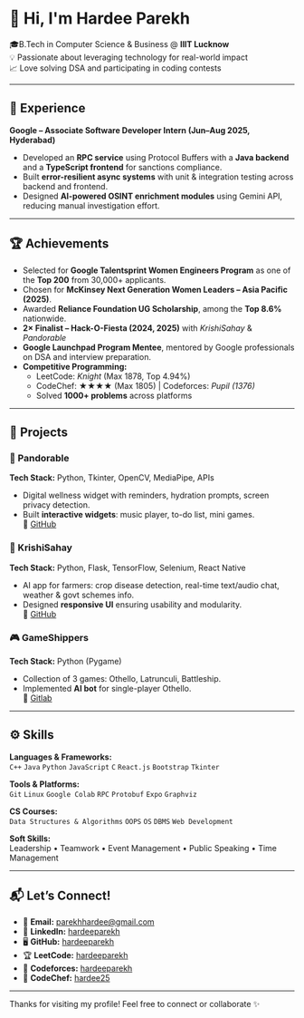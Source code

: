 # 👋 Hi, I'm Hardee Parekh  

🎓B.Tech in Computer Science & Business @ **IIIT Lucknow**  
💡 Passionate about leveraging technology for real-world impact  
📈 Love solving DSA and participating in coding contests 

---

## 💼 Experience  

**Google – Associate Software Developer Intern (Jun–Aug 2025, Hyderabad)**  
- Developed an **RPC service** using Protocol Buffers with a **Java backend** and a **TypeScript frontend** for sanctions compliance.  
- Built **error-resilient async systems** with unit & integration testing across backend and frontend.  
- Designed **AI-powered OSINT enrichment modules** using Gemini API, reducing manual investigation effort.  

---

## 🏆 Achievements  
- Selected for **Google Talentsprint Women Engineers Program** as one of the **Top 200** from 30,000+ applicants.  
- Chosen for **McKinsey Next Generation Women Leaders – Asia Pacific (2025)**.  
- Awarded **Reliance Foundation UG Scholarship**, among the **Top 8.6%** nationwide.  
- **2× Finalist – Hack-O-Fiesta (2024, 2025)** with *KrishiSahay* & *Pandorable*  
- **Google Launchpad Program Mentee**, mentored by Google professionals on DSA and interview preparation.  
- **Competitive Programming:**  
  - LeetCode: *Knight* (Max 1878, Top 4.94%)  
  - CodeChef: ★★★★ (Max 1805) | Codeforces: *Pupil (1376)*  
  - Solved **1000+ problems** across platforms  

---

## 📂 Projects  

### 🐼 Pandorable  
**Tech Stack:** Python, Tkinter, OpenCV, MediaPipe, APIs  
- Digital wellness widget with reminders, hydration prompts, screen privacy detection.  
- Built **interactive widgets**: music player, to-do list, mini games.  
🔗 [GitHub](https://github.com/hardeeparekh/Pandorable)  

### 🌾 KrishiSahay  
**Tech Stack:** Python, Flask, TensorFlow, Selenium, React Native  
- AI app for farmers: crop disease detection, real-time text/audio chat, weather & govt schemes info.  
- Designed **responsive UI** ensuring usability and modularity.  
🔗 [GitHub](https://github.com/shibo911/krishiSahay)  

### 🎮 GameShippers  
**Tech Stack:** Python (Pygame)  
- Collection of 3 games: Othello, Latrunculi, Battleship.  
- Implemented **AI bot** for single-player Othello.  
🔗 [Gitlab](https://gitlab.com/sahayak1/gameplay)  

---

## ⚙️ Skills  

**Languages & Frameworks:**  
`C++` `Java` `Python` `JavaScript` `C` `React.js` `Bootstrap` `Tkinter`  

**Tools & Platforms:**  
`Git` `Linux` `Google Colab` `RPC` `Protobuf` `Expo` `Graphviz`  

**CS Courses:**  
`Data Structures & Algorithms` `OOPS` `OS` `DBMS` `Web Development`  

**Soft Skills:**  
Leadership • Teamwork • Event Management • Public Speaking • Time Management  

---

## 📬 Let’s Connect!  

- 📧 **Email:** [parekhhardee@gmail.com](mailto:parekhhardee@gmail.com)  
- 💼 **LinkedIn:** [hardeeparekh](https://www.linkedin.com/in/hardeeparekh)  
- 🖥️ **GitHub:** [hardeeparekh](https://github.com/hardeeparekh)   
- 🏆 **LeetCode:** [hardeeparekh](https://leetcode.com/u/hardeeparekh)
- 🎯 **Codeforces:** [hardeeparekh](https://codeforces.com/profile/hardeeparekh)  
- 🍴 **CodeChef:** [hardee25](https://www.codechef.com/users/hardee25)  

---

Thanks for visiting my profile! Feel free to connect or collaborate ✨
